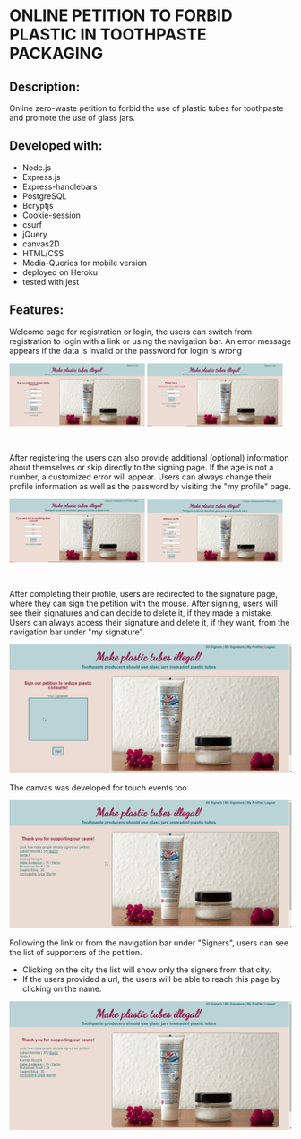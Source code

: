 # ONLINE PETITION TO FORBID PLASTIC IN TOOTHPASTE PACKAGING

## Description:

Online zero-waste petition to forbid the use of plastic tubes for toothpaste and promote the use of glass jars.

## Developed with:

-   Node.js
-   Express.js
-   Express-handlebars
-   PostgreSQL
-   Bcryptjs
-   Cookie-session
-   csurf
-   jQuery
-   canvas2D
-   HTML/CSS
-   Media-Queries for mobile version
-   deployed on Heroku
-   tested with jest

## Features:

Welcome page for registration or login, the users can switch from registration to login with a link or using the navigation bar. An error message appears if the data is invalid or the password for login is wrong

<img src='./public/readme/registration.PNG' width="48%"/> <img src='./public/readme/login.PNG' width="48%" />

<br>

After registering the users can also provide additional (optional) information about themselves or skip directly to the signing page. If the age is not a number, a customized error will appear. Users can always change their profile information as well as the password by visiting the "my profile" page.

<img src='./public/readme/profile.PNG' width="48%" /> <img src='./public/readme/edit-profile.PNG' width="48%" />

<br>

After completing their profile, users are redirected to the signature page, where they can sign the petition with the mouse. After signing, users will see their signatures and can decide to delete it, if they made a mistake. Users can always access their signature and delete it, if they want, from the navigation bar under "my signature".

<img src='./public/readme/signature.gif' />

The canvas was developed for touch events too.

<img src='./public/readme/mobile.gif' />

Following the link or from the navigation bar under "Signers", users can see the list of supporters of the petition.

-   Clicking on the city the list will show only the signers from that city.
-   If the users provided a url, the users will be able to reach this page by clicking on the name.

<img src='./public/readme/signers.gif' />

